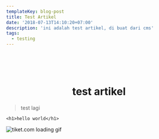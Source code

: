 ```yaml
---
templateKey: blog-post
title: Test Artikel
date: '2018-07-13T14:10:20+07:00'
description: 'ini adalah test artikel, di buat dari cms'
tags:
  - testing
---
```

<br>

<br>

<br>

# <center>**test artikel</center>**

> test lagi

```
<h1>hello world</h1>
```

![tiket.com loading gif](/img/loading2.gif)
